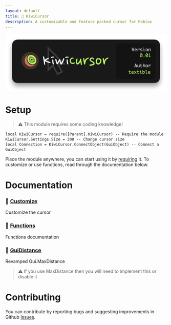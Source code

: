 ```yaml
---
layout: default
title: 🥝 KiwiCursor
description: A customizable and feature packed cursor for Roblox
---
```


![KiwiCursor001](https://raw.githubusercontent.com/TextibIe/kiwicursor/refs/heads/main/assets/images/KiwiCursor001.png)

# Setup

> ⚠️ This module requires some coding knowledge!

```luau
local KiwiCursor = require([Parent].KiwiCursor) -- Require the module
KiwiCursor.Settings.Size = 200 -- Change cursor size
local Connection = KiwiCursor.ConnectObject(GuiObject) -- Connect a GuiObject
```

Place the module anywhere, you can start using it by [requiring](https://create.roblox.com/docs/reference/engine/classes/ModuleScript) it. To customize or use functions, read through the documentation below.

# Documentation

### 🥝 [Customize](./customize.html)
Customize the cursor

### 🥝 [Functions](./functions.html)
Functions documentation

### 🥝 [GuiDistance](./guidistance.html) 
Revamped Gui.MaxDistance
> ⚠️ If you use MaxDistance then you will need to implement this or disable it

# Contributing

You can contribute by reporting bugs and suggesting improvements in Github [Issues](https://github.com/TextibIe/kiwicursor/issues).
